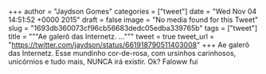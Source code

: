 
+++
author = "Jaydson Gomes"
categories = ["tweet"]
date = "Wed Nov 04 14:51:52 +0000 2015"
draft = false
image = "No media found for this Tweet"
slug = "1693db360073cf96cb56683dedc05edba339765b"
tags = ["tweet"]
title = """Ae galerô das Internetz. ..."""
tweet = true
tweet_url = "https://twitter.com/jaydson/status/661918790511403008"
+++
Ae galerô das Internetz. Esse mundinho cor-de-rosa, com ursinhos carinhosos, unicórnios e tudo mais, NUNCA irá existir. Ok? Faloww fui
